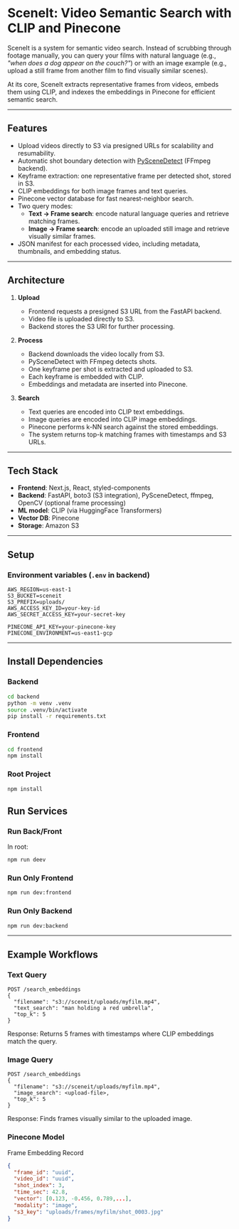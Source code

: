 # SceneIt: Video Semantic Search with CLIP and Pinecone

SceneIt is a system for semantic video search. Instead of scrubbing through footage manually, you can query your films with natural language (e.g., *"when does a dog appear on the couch?"*) or with an image example (e.g., upload a still frame from another film to find visually similar scenes).

At its core, SceneIt extracts representative frames from videos, embeds them using CLIP, and indexes the embeddings in Pinecone for efficient semantic search.

---

## Features

- Upload videos directly to S3 via presigned URLs for scalability and resumability.
- Automatic shot boundary detection with [PySceneDetect](https://pyscenedetect.readthedocs.io/) (FFmpeg backend).
- Keyframe extraction: one representative frame per detected shot, stored in S3.
- CLIP embeddings for both image frames and text queries.
- Pinecone vector database for fast nearest-neighbor search.
- Two query modes:
  - **Text → Frame search**: encode natural language queries and retrieve matching frames.
  - **Image → Frame search**: encode an uploaded still image and retrieve visually similar frames.
- JSON manifest for each processed video, including metadata, thumbnails, and embedding status.

---

## Architecture

1. **Upload**  
   - Frontend requests a presigned S3 URL from the FastAPI backend.  
   - Video file is uploaded directly to S3.  
   - Backend stores the S3 URI for further processing.

2. **Process**  
   - Backend downloads the video locally from S3.  
   - PySceneDetect with FFmpeg detects shots.  
   - One keyframe per shot is extracted and uploaded to S3.  
   - Each keyframe is embedded with CLIP.  
   - Embeddings and metadata are inserted into Pinecone.

3. **Search**  
   - Text queries are encoded into CLIP text embeddings.  
   - Image queries are encoded into CLIP image embeddings.  
   - Pinecone performs k-NN search against the stored embeddings.  
   - The system returns top-k matching frames with timestamps and S3 URLs.

---

## Tech Stack

- **Frontend**: Next.js, React, styled-components  
- **Backend**: FastAPI, boto3 (S3 integration), PySceneDetect, ffmpeg, OpenCV (optional frame processing)  
- **ML model**: CLIP (via HuggingFace Transformers)  
- **Vector DB**: Pinecone  
- **Storage**: Amazon S3  

---

## Setup

### Environment variables (`.env` in backend)
```env
AWS_REGION=us-east-1
S3_BUCKET=sceneit
S3_PREFIX=uploads/
AWS_ACCESS_KEY_ID=your-key-id
AWS_SECRET_ACCESS_KEY=your-secret-key

PINECONE_API_KEY=your-pinecone-key
PINECONE_ENVIRONMENT=us-east1-gcp
```

---

## Install Dependencies

### Backend
```bash
cd backend
python -m venv .venv
source .venv/bin/activate
pip install -r requirements.txt
```

### Frontend 
```bash 
cd frontend 
npm install 
```

### Root Project 
```bash
npm install 
```

## Run Services 

### Run Back/Front 
In root:
```bash
npm run deev
```

### Run Only Frontend 
```bash
npm run dev:frontend
```

### Run Only Backend 
```bash 
npm run dev:backend 
```

---

## Example Workflows 

### Text Query 
```http
POST /search_embeddings
{
  "filename": "s3://sceneit/uploads/myfilm.mp4",
  "text_search": "man holding a red umbrella",
  "top_k": 5
}
```
Response: Returns 5 frames with timestamps where CLIP embeddings match the query.

### Image Query 
```http
POST /search_embeddings
{
  "filename": "s3://sceneit/uploads/myfilm.mp4",
  "image_search": <upload-file>,
  "top_k": 5
}
```
Response: Finds frames visually similar to the uploaded image.

### Pinecone Model 
Frame Embedding Record 
```json 
{
  "frame_id": "uuid",
  "video_id": "uuid",
  "shot_index": 3,
  "time_sec": 42.8,
  "vector": [0.123, -0.456, 0.789,...],
  "modality": "image",
  "s3_key": "uploads/frames/myfilm/shot_0003.jpg"
}
```
